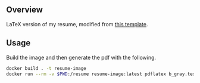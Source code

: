 ## Overview

LaTeX version of my resume, modified from [this template](https://es.overleaf.com/latex/templates/cs-slash-it-slash-swe-resume-template/ncxgzcgknkmf).

## Usage

Build the image and then generate the pdf with the following.

```bash
docker build . -t resume-image
docker run --rm -v $PWD:/resume resume-image:latest pdflatex b_gray.tex
```
